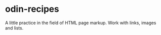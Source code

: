 # odin-recipes
A little practice in the field of HTML page markup. Work with links, images and lists.
